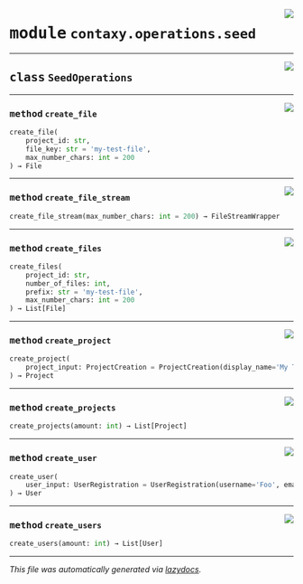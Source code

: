 <!-- markdownlint-disable -->

<a href="https://github.com/ml-tooling/contaxy/blob/main/backend/src/contaxy/operations/seed.py#L0"><img align="right" style="float:right;" src="https://img.shields.io/badge/-source-cccccc?style=flat-square"></a>

# <kbd>module</kbd> `contaxy.operations.seed`






---

<a href="https://github.com/ml-tooling/contaxy/blob/main/backend/src/contaxy/operations/seed.py#L10"><img align="right" style="float:right;" src="https://img.shields.io/badge/-source-cccccc?style=flat-square"></a>

## <kbd>class</kbd> `SeedOperations`







---

<a href="https://github.com/ml-tooling/contaxy/blob/main/backend/src/contaxy/operations/seed.py#L37"><img align="right" style="float:right;" src="https://img.shields.io/badge/-source-cccccc?style=flat-square"></a>

### <kbd>method</kbd> `create_file`

```python
create_file(
    project_id: str,
    file_key: str = 'my-test-file',
    max_number_chars: int = 200
) → File
```





---

<a href="https://github.com/ml-tooling/contaxy/blob/main/backend/src/contaxy/operations/seed.py#L56"><img align="right" style="float:right;" src="https://img.shields.io/badge/-source-cccccc?style=flat-square"></a>

### <kbd>method</kbd> `create_file_stream`

```python
create_file_stream(max_number_chars: int = 200) → FileStreamWrapper
```





---

<a href="https://github.com/ml-tooling/contaxy/blob/main/backend/src/contaxy/operations/seed.py#L46"><img align="right" style="float:right;" src="https://img.shields.io/badge/-source-cccccc?style=flat-square"></a>

### <kbd>method</kbd> `create_files`

```python
create_files(
    project_id: str,
    number_of_files: int,
    prefix: str = 'my-test-file',
    max_number_chars: int = 200
) → List[File]
```





---

<a href="https://github.com/ml-tooling/contaxy/blob/main/backend/src/contaxy/operations/seed.py#L24"><img align="right" style="float:right;" src="https://img.shields.io/badge/-source-cccccc?style=flat-square"></a>

### <kbd>method</kbd> `create_project`

```python
create_project(
    project_input: ProjectCreation = ProjectCreation(display_name='My Test Project!', description=None, icon=None, metadata=None, disabled=False, id='my-test-project')
) → Project
```





---

<a href="https://github.com/ml-tooling/contaxy/blob/main/backend/src/contaxy/operations/seed.py#L33"><img align="right" style="float:right;" src="https://img.shields.io/badge/-source-cccccc?style=flat-square"></a>

### <kbd>method</kbd> `create_projects`

```python
create_projects(amount: int) → List[Project]
```





---

<a href="https://github.com/ml-tooling/contaxy/blob/main/backend/src/contaxy/operations/seed.py#L11"><img align="right" style="float:right;" src="https://img.shields.io/badge/-source-cccccc?style=flat-square"></a>

### <kbd>method</kbd> `create_user`

```python
create_user(
    user_input: UserRegistration = UserRegistration(username='Foo', email='foo@bar.com', disabled=False, password='Foobar')
) → User
```





---

<a href="https://github.com/ml-tooling/contaxy/blob/main/backend/src/contaxy/operations/seed.py#L20"><img align="right" style="float:right;" src="https://img.shields.io/badge/-source-cccccc?style=flat-square"></a>

### <kbd>method</kbd> `create_users`

```python
create_users(amount: int) → List[User]
```








---

_This file was automatically generated via [lazydocs](https://github.com/ml-tooling/lazydocs)._
